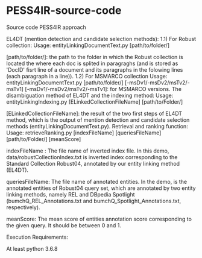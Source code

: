 # PESS4IR-source-code
Source code PESS4IR approach

EL4DT (mention detection and candidate selection methods): 1.1) For Robust collection: Usage: entityLinkingDocumentText.py [path/to/folder/]

[path/to/folder/]: the path to the folder in which the Robust collection is located the where each doc is splited in paragraghs (and is stored as 'DocID' fisrt line of a document and its paragraphs in the folowing lines (each paragraph in a line)). 1.2) For MSMARCO collection Usage: entityLinkingDocumentText.py [path/to/folder/] [-msDv1/-msDv2/msTv2/-msTv1]
[-msDv1/-msDv2/msTv2/-msTv1]: for MSMARCO versions.
The disambiguation method of EL4DT and the indexing method: Usage: entityLinkingIndexing.py [ELinkedCollectionFileName] [path/to/Folder/]

[ELinkedCollectionFileName]: the result of the two first steps of EL4DT method, which is the output of mention detection and candidate selection methods (entityLinkingDocumentText.py).
Retrieval and ranking function: Usage: retrieveRanking.py [indexFileName] [queriesFileName] [path/to/Folder/] [meanScore]

indexFileName : The file name of inverted index file. In this demo, data/robustCollectionIndex.txt is inverted index corresponding to the Standard Collection Robust04, annotated by our entity linking method (EL4DT).

queriesFileName: The file name of annotated entities. In the demo, is the annotated entities of Robust04 query set, which are annotated by two entity linking methods, namely REL and DBpedia Spotlight (bumchQ_REL_Annotations.txt and bumchQ_Spotlight_Annotations.txt, respectively).

meanScore: The mean score of entities annotation score corresponding to the given query. It should be between 0 and 1.

Execution Requirements:

At least python 3.6.8
